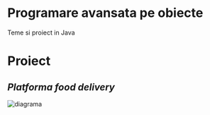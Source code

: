 # Programare avansata pe obiecte
Teme si proiect in Java

# Proiect
## _Platforma food delivery_
![diagrama]()


